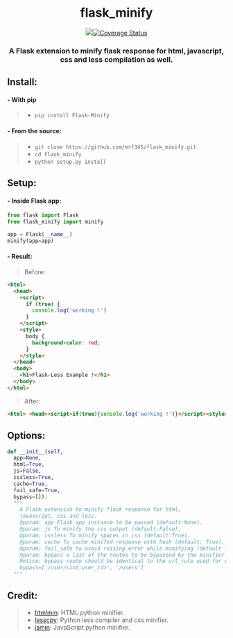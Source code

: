 <h1 align='center'> flask_minify </h1>
<p align='center'>
<a href='https://travis-ci.com/mrf345/flask_minify'><img src='https://travis-ci.com/mrf345/flask_minify.svg?branch=master'></a><a href='https://coveralls.io/github/mrf345/flask_minify?branch=master'><img src='https://coveralls.io/repos/github/mrf345/flask_minify/badge.svg?branch=master' alt='Coverage Status' /></a>
</p>
<h3 align='center'>A Flask extension to minify flask response for html, javascript, css and less compilation as well.</h3>

## Install:
#### - With pip
> - `pip install Flask-Minify` <br />

#### - From the source:
> - `git clone https://github.com/mrf345/flask_minify.git`<br />
> - `cd flask_minify` <br />
> - `python setup.py install`

## Setup:
#### - Inside Flask app:

```python
from flask import Flask
from flask_minify import minify

app = Flask(__name__)
minify(app=app)
```

#### - Result:

> Before:
```html
<html>
  <head>
    <script>
      if (true) {
      	console.log('working !')
      }
    </script>
    <style>
      body {
      	background-color: red;
      }
    </style>
  </head>
  <body>
    <h1>Flask-Less Example !</h1>
  </body>
</html>
```
> After:
```html
<html> <head><script>if(true){console.log('working !')}</script><style>body{background-color:red;}</style></head> <body> <h1>Flask-Less Example !</h1> </body> </html>
```

## Options:
```python
def __init__(self,
  app=None,
  html=True,
  js=False,
  cssless=True,
  cache=True,
  fail_safe=True,
  bypass=[]):
  """
    A Flask extension to minify flask response for html,
    javascript, css and less.
    @param: app Flask app instance to be passed (default:None).
    @param: js To minify the css output (default:False).
    @param: cssless To minify spaces in css (default:True).
    @param: cache To cache minifed response with hash (default: True).
    @param: fail_safe to avoid raising error while minifying (default True).
    @param: bypass a list of the routes to be bypassed by the minifier
    Notice: bypass route should be identical to the url_rule used for example:
    bypass=['/user/<int:user_id>', '/users']
  """
```

## Credit:
> - [htmlmin][1322354e]: HTML python minifier.
> - [lesscpy][1322353e]: Python less compiler and css minifier.
> - [jsmin][1322355e]: JavaScript python minifier.

[1322353e]: https://github.com/lesscpy/lesscpy "lesscpy repo"
[1322354e]: https://github.com/mankyd/htmlmin "htmlmin repo"
[1322355e]: https://github.com/tikitu/jsmin "jsmin repo"